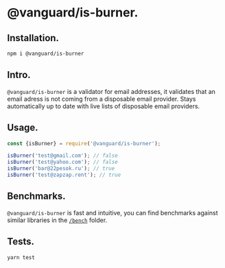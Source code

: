 # @vanguard/is-burner.

## Installation.

```bash
npm i @vanguard/is-burner
```

## Intro.

`@vanguard/is-burner` is a validator for email addresses, it validates that an email adress is not coming from a disposable email provider. Stays automatically up to date with live lists of disposable email providers.

## Usage.

```javascript
const {isBurner} = require('@vanguard/is-burner');

isBurner('test@gmail.com'); // false
isBurner('test@yahoo.com'); // false
isBurner('bar@22pesok.ru'); // true
isBurner('test@zapzap.rent'); // true
```

## Benchmarks.

`@vanguard/is-burner` is fast and intuitive, you can find benchmarks against similar libraries in the [`/bench`](/bench) folder.

## Tests.

```bash
yarn test
```
